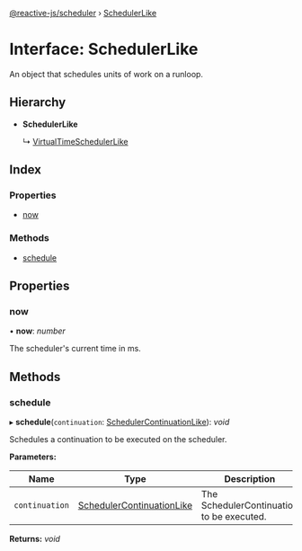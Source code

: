 [@reactive-js/scheduler](../README.md) › [SchedulerLike](schedulerlike.md)

# Interface: SchedulerLike

An object that schedules units of work on a runloop.

## Hierarchy

* **SchedulerLike**

  ↳ [VirtualTimeSchedulerLike](virtualtimeschedulerlike.md)

## Index

### Properties

* [now](schedulerlike.md#now)

### Methods

* [schedule](schedulerlike.md#schedule)

## Properties

###  now

• **now**: *number*

The scheduler's current time in ms.

## Methods

###  schedule

▸ **schedule**(`continuation`: [SchedulerContinuationLike](schedulercontinuationlike.md)): *void*

Schedules a continuation to be executed on the scheduler.

**Parameters:**

Name | Type | Description |
------ | ------ | ------ |
`continuation` | [SchedulerContinuationLike](schedulercontinuationlike.md) | The SchedulerContinuation to be executed.  |

**Returns:** *void*
